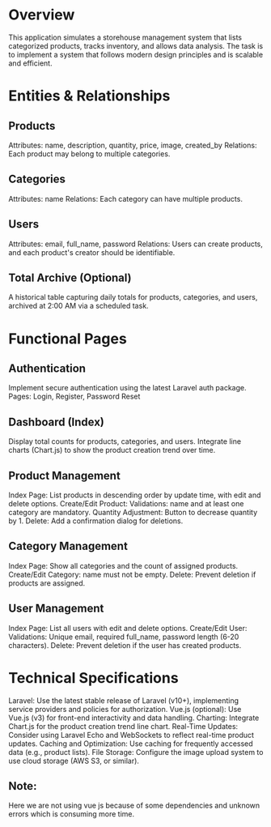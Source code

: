 # Overview
This application simulates a storehouse management system that lists categorized products, tracks inventory, and allows data analysis. The task is to implement a system that follows modern design principles and is scalable and efficient.
# Entities & Relationships
## Products
Attributes: name, description, quantity, price, image, created_by
Relations: Each product may belong to multiple categories.
## Categories
Attributes: name
Relations: Each category can have multiple products.
## Users
Attributes: email, full_name, password
Relations: Users can create products, and each product's creator should be identifiable.
## Total Archive (Optional)
A historical table capturing daily totals for products, categories, and users, archived at 2:00 AM via a scheduled task.
# Functional Pages
## Authentication
Implement secure authentication using the latest Laravel auth package.
Pages: Login, Register, Password Reset
## Dashboard (Index)
Display total counts for products, categories, and users.
Integrate line charts (Chart.js) to show the product creation trend over time.
## Product Management
Index Page: List products in descending order by update time, with edit and delete options.
Create/Edit Product:
Validations: name and at least one category are mandatory.
Quantity Adjustment: Button to decrease quantity by 1.
Delete: Add a confirmation dialog for deletions.
## Category Management
Index Page: Show all categories and the count of assigned products.
Create/Edit Category: name must not be empty.
Delete: Prevent deletion if products are assigned.
## User Management
Index Page: List all users with edit and delete options.
Create/Edit User:
Validations: Unique email, required full_name, password length (6-20 characters).
Delete: Prevent deletion if the user has created products.
# Technical Specifications
Laravel: Use the latest stable release of Laravel (v10+), implementing service providers and policies for authorization.
Vue.js (optional): Use Vue.js (v3) for front-end interactivity and data handling.
Charting: Integrate Chart.js for the product creation trend line chart.
Real-Time Updates: Consider using Laravel Echo and WebSockets to reflect real-time product updates.
Caching and Optimization: Use caching for frequently accessed data (e.g., product lists).
File Storage: Configure the image upload system to use cloud storage (AWS S3, or similar).

## Note:
Here we are not using vue js because of some dependencies and unknown errors which is consuming more time.
